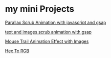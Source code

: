 # my mini Projects
[Parallax Scrub Animation with javascript and gsap](https://github.com/SeifallahHashemi/vite/tree/Parallax_Scrub_Animation_js_GSAP)

[text and images scrub animation with gsap](https://github.com/SeifallahHashemi/vite/tree/Scrub_Animation_gsap)

[Mouse Trail Animation Effect with Images](https://github.com/SeifallahHashemi/vite/tree/image_trail_animation)

[Hex To RGB](https://github.com/SeifallahHashemi/vite/tree/Hex_to_RGB)
